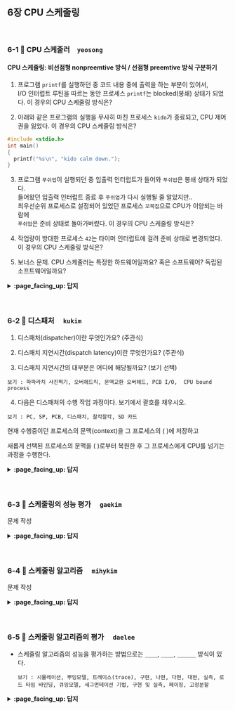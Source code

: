 
## 6장 CPU 스케줄링

<br>

### 6-1 :fallen_leaf: CPU 스케줄러　`yeosong`
 
#### CPU 스케줄링: 비선점형 nonpreemtive 방식 / 선점형 preemtive 방식 구분하기

1. 프로그램 `printf`를 실행하던 중 코드 내용 중에 출력을 하는 부분이 있어서, <br>
I/O 인터럽트 루틴을 따르는 동안 프로세스 `printf`는 blocked(봉쇄) 상태가 되었다. 이 경우의 CPU 스케줄링 방식은?


2. 아래와 같은 프로그램의 실행을 무사히 마친 프로세스 `kido`가 종료되고, CPU 제어권을 잃었다. 이 경우의 CPU 스케줄링 방식은?

```C
#include <stdio.h>
int main()
{
  printf("%s\n", "kido calm down.");
} 
```



3. 프로그램 `푸쉬업`이 실행되던 중 입출력 인터럽트가 들어와 `푸쉬업`은 봉쇄 상태가 되었다.<br>
들어왔던 입출력 인터럽트 종료 후 `푸쉬업`가 다시 실행될 줄 알았지만..<br>
최우선순위 프로세스로 설정되어 있었던 프로세스 `꼬북칩`으로 CPU가 이양되는 바람에<br>
`푸쉬업`은 준비 상태로 돌아가버렸다. 이 경우의 CPU 스케줄링 방식은?


4. 작업량이 방대한 프로세스 `42`는 타이머 인터럽트에 걸려 준비 상태로 변경되었다. 이 경우의 CPU 스케줄링 방식은?


5. 보너스 문제. CPU 스케줄러는 특정한 하드웨어일까요? 혹은 소프트웨어? 독립된 소프트웨어일까요?

<details>
<summary> <b> :page_facing_up: 답지 </b>  </summary>
<div markdown="1">
 
#### CPU 스케줄링: 비선점형 nonpreemtive 방식 / 선점형 preemtive 방식

1. 프로그램 `printf`를 실행하던 중 코드 내용 중에 출력을 하는 부분이 있어서, <br>
I/O 인터럽트 루틴을 따르는 동안 프로세스 `printf`는 blocked(봉쇄) 상태가 되었다. 이 경우의 CPU 스케줄링 방식은?
> 프로세스가 입출력 인터럽트를 위해 CPU를 자발적으로 이양하는 것이므로 비선점형.

2. 아래와 같은 프로그램의 실행을 무사히 마친 프로세스 `kido`가 종료되고, CPU 제어권을 잃었다. 이 경우의 CPU 스케줄링 방식은?

```C
#include <stdio.h>
int main()
{
 printf("%s\n", "kido calm down.");
} 
```

> 프로그램에 명시적으로 적어주지 않아도 main 함수가 리턴되는 위치에 컴파일러가 exit() 시스템 콜을 넣어줘서, 자발적으로 CPU를 반납하고 종료되는 상황이다. 그러므로 비선점형.



3. 프로그램 `푸쉬업`이 실행되던 중 입출력 인터럽트가 들어와 `푸쉬업`은 봉쇄 상태가 되었다.<br>
들어왔던 입출력 인터럽트 종료 후 `푸쉬업`가 다시 실행될 줄 알았지만..<br>
최우선순위 프로세스로 설정되어 있었던 프로세스 `꼬북칩`으로 CPU가 이양되는 바람에<br>
`푸쉬업`은 준비 상태로 돌아가버렸다. 이 경우의 CPU 스케줄링 방식은?
> 최우선순위로 선점되어 있어서 이를 위해 CPU를 빼앗아 간 것이므로 선점형.

4. 작업량이 방대한 프로세스 `42`는 타이머 인터럽트에 걸려 준비 상태로 변경되었다. 이 경우의 CPU 스케줄링 방식은?
> 시간이 선점되어 있어서 이를 지키기 위해 빼앗아 간 것이므로 선점형.


5. 보너스 문제. CPU 스케줄러는 특정한 하드웨어일까요? 혹은 소프트웨어? 독립된 소프트웨어일까요?
> 그냥 운영체제 내에 있는 코드 중에 스케줄링을 어떻게 할지에 대한 내용이 들어있는 부분을 CPU 스케줄러 라고 부르는 것입니다. 
[반효경 교수님 강의중 59분쯤](https://core.ewha.ac.kr/publicview/C0101020140325134428879622?vmode=f)

</div>
</details>
<br><br>

### 6-2 :fallen_leaf: 디스패처	　`kukim`
 
1. 디스패처(dispatcher)이란 무엇인가요? (주관식)  

2. 디스패치 지연시간(dispatch latency)이란 무엇인가요? (주관식)  

3. 디스패치 지연시간의 대부분은 어디에 해당될까요? (보기 선택)
```
보기 : 파파라치 사진찍기, 오버헤드킥, 문맥교환 오버헤드, PCB I/O,  CPU bound process
```

4. 다음은 디스패처의 수행 작업 과정이다. 보기에서 괄호를 채우시오.

```
보기 : PC, SP, PCB, 디스패치, 찰칵찰칵, SD 카드
```

현재 수행중이던 프로세스의 문맥(context)을 그 프로세스의 (   )에 저장하고

새롭게 선택된 프로세스의 문맥을 (   )로부터 복원한 후 그 프로세스에게 CPU를 넘기는 과정을 수행한다.

<details>
<summary> <b> :page_facing_up: 답지 </b>  </summary>
<div markdown="1">
 
1. 디스패처(dispatcher)이란 무엇인가요? (주관식)  
정답 : CPU 스케줄러가 어떤 프로세스에게 CPU를 할당해야 할지 결정하고나면 선택된 프로세스에게 실제로 CPU를 이양하는 작업이 필요한데 이때 새롭게 선택된 CPU를 할당, 작업 수행할 수 있도록 환경설정 하는 운영체제의 코드이다.

2. 디스패치 지연시간(dispatch latency)이란 무엇인가요? (단답형)  
디스패처가 하나의 프로세스를 정지시키고 다른 프로세스에게 CPU를 전달하기까지 걸리는 시간

3. 디스패치 지연시간의 대부분은 어디에 해당될까요?
```
보기 : 파파라치 사진찍기, 오버헤드킥, 문맥교환 오버헤드, PCB I/O,  CPU bound process
```
정답 : 문맥교환 오버헤드

4. 다음은 디스패처의 수행 작업 과정이다. 괄호를 채우시오.

```
보기 : PC, SP, PCB, 디스패치, 찰칵찰칵, SD 카드
```

현재 수행중이던 프로세스의 문맥(context)을 그 프로세스의 (PCB)에 저장하고

새롭게 선택된 프로세스의 문맥을 (PCB)로부터 복원한 후 그 프로세스에게 CPU를 넘기는 과정을 수행한다.
</div>
</details>
<br><br>


### 6-3 :fallen_leaf: 스케줄링의 성능 평가	　`gaekim`
 
문제 작성


<details>
<summary> <b> :page_facing_up: 답지 </b>  </summary>
<div markdown="1">
 
답 작성 

</div>
</details>
<br><br>

### 6-4 :fallen_leaf: 스케줄링 알고리즘	　`mihykim`
 
문제 작성


<details>
<summary> <b> :page_facing_up: 답지 </b>  </summary>
<div markdown="1">
 
답 작성 

</div>
</details>
<br><br>

### 6-5 :fallen_leaf: 스케줄링 알고리즘의 평가 	　`daelee`
 
- 스케줄링 알고리즘의 성능을 평가하는 방법으로는 `____`, `____`, `______` 방식이 있다.

  ```
  보기 : 시뮬레이션, 뿌잉모델, 트레이스(trace), 구현, 나현, 다현, 대현, 실측, 로드 타임 바인딩, 큐잉모델, 세그먼테이션 기법, 구현 및 실측, 페이징, 고정분할
  ```


<details>
<summary> <b> :page_facing_up: 답지 </b>  </summary>
<div markdown="1">

- 스케줄링 알고리즘의 성능을 평가하는 방법으로는 `____`, `____`, `______` 방식이 있다.

  ```
  시뮬레이션, 뿌잉모델, 트레이스(trace), 구현, 나현, 다현, 대현, 실측, 로드 타임 바인딩, 큐잉모델, 세그먼테이션 기법, 구현 및 실측, 페이징, 고정분할
  ```

  > 정답 : 큐잉모델, 시뮬레이션, 구현 및 실측
  >
  > - **큐잉모델(que-ueing model)** : 확률분포를 통해 프로세스의 도착률과 cpu 처리율을 입력값으로 준 뒤 각종 성능지표(cpu의 처리량, 프로세스의 평균 대기시간 등)를 구하는 방식
  > - **구현 및 실측(implementation & measurement) :** 운영체제 커널의 cpu 스케줄링 코드를 수정해, 동일한 프로그램을 원래 커널과 수정한 커널에서 수행시켜보고 실행시간을 측정/비교하는 방식
  > - **시뮬레이션(simulation) :** 가상으로 cpu 스케줄링 프로그램을 작성해 결과를 확인하는 방식. 입력값은 실제 시스템에서의 cpu 요청내역을 추출해 사용하기도 하는데, 이 값을 `트레이스(trace)`라고 부른다.

  

</div>
</details>
<br><br>
